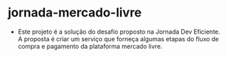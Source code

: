# jornada-mercado-livre
- Este projeto é a solução do desafio proposto na Jornada Dev Eficiente. A proposta é criar um serviço que forneça algumas etapas do fluxo de compra e pagamento da plataforma mercado livre.
